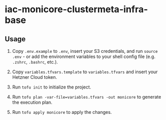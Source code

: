 # iac-monicore-clustermeta-infra-base

## Usage

1. Copy `.env.example` to `.env`, insert your S3 credentials, and run `source .env` - or add the environment variables to your shell config file (e.g. `.zshrc`, `.bashrc`, etc.).

2. Copy `variables.tfvars.template` to `variables.tfvars` and insert your Hetzner Cloud token.

3. Run `tofu init` to initialize the project.

4. Run `tofu plan -var-file=variables.tfvars -out monicore` to generate the execution plan.

5. Run `tofu apply monicore` to apply the changes.

